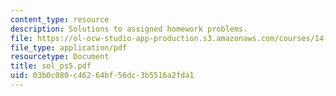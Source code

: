 ```yaml
---
content_type: resource
description: Solutions to assigned homework problems.
file: https://ol-ocw-studio-app-production.s3.amazonaws.com/courses/14-44-energy-economics-spring-2007/03b0c080c46264bf56dc3b5516a2fda1_sol_ps5.pdf
file_type: application/pdf
resourcetype: Document
title: sol_ps5.pdf
uid: 03b0c080-c462-64bf-56dc-3b5516a2fda1
---
```

